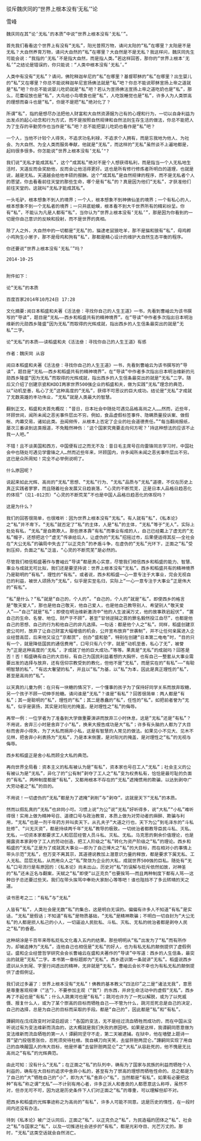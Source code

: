 驳斥魏庆同的“世界上根本没有‘无私’”论

雪峰


    魏庆同在其“论‘无私’的本质”中说“世界上根本没有‘无私’”。

    首先我们看看这个世界上有没有“无私”，阳光普照万物，请问太阳的“私”在哪里？太阳是不是无私？大自然养育万物，请问大自然的“私”在哪里？大自然是不是无私？我这样问，魏庆同先生可能会说：“我指的‘无私’不是指大自然，而是指人类。”若这样回答，那你的“世界上根本‘无私’”之结论是错误的，你只能说：“人类中根本没有‘无私’。”

    人类中有没有“无私”？请问，佛陀释迦牟尼的“私”在哪里？基督耶稣的“私”在哪里？出生婴儿的“私”又在哪里？你总不能说释迦牟尼宣扬佛法就是“私”吧？你总不能说耶稣宣扬上帝之道就是“私”吧？你总不能说婴儿吃奶就是“私”吧？若认为宣扬佛法宣扬上帝之道吃奶也是“私”，那么，花蕾绽放也是“私”，大鸟给小鸟喂食也是“私”，人吃饭睡觉也是“私”，许多人为人类崇高的理想而奋斗也是“私”，你是不是把“私”绝对化了？

    所谓“私”，指的是想尽办法把他人财富和大自然资源据为己有的心理和行为，一切以自身利益为出发点的起心动念和行为方式，而不是按照自然规律和自然法则生存生活的做法，你总不能把人为了生存的辛勤劳作也当作是“私”吧？总不能把婴儿吃奶也看作是“私”吧？

    一个人，当他不计较个人得失，不追求功名利禄，不追求个人拥有，而是忘我地为他人、为社会、为大自然、为全人类而服务奉献，他就是“无私”，而这样的“无私”虽然谈不上遍地都是，起码很多很多。你怎能说“世界上根本没有‘无私’"?

    我们说“无私才能成其私”，这个“成其私”绝对不是个人想获得私利，而是指当一个人无私地生活时，天道反而会奖励他，反而会让他活得更好。这也是所有修行修炼者所明白的道理，也就是说，越是无私，天道越会给他丰硕的报酬。这个“成其私”是自然规律的程序，而不是无私者个人的愿望。你去看看前往天堂的那些生命，哪个是有“私”的？真是因为他们“无私”，才获准他们前往天堂的。这就叫“无私才能成其私”。

    一头毛驴，根本想象不到人的境界；一个人，根本想象不到神佛仙圣的境界；一个有私心的人，根本想象不到一个无私者的境界；一只井底蛤蟆，根本看不到大千世界所有的精彩纷呈。你有“私”，不能认为凡是人都有“私”，当你认为“世界上根本没有‘无私’”，那是因为你看到的一切是你自己意识的反映和投射，而不是世界的真相。

    除了人之外，大自然中的一切都是“无私”的，猫逮老鼠狼吃羊，那不是猫和狼有“私”，母鸡孵小鸡狗生小崽子，那不是母鸡和狗有“私”，那都是精心设计的维护大自然生态平衡的程序。

    你还要说“世界上根本没有‘无私’”吗？

    2014-10-25


    附件如下：

    论“无私”的本质

    百度百家2014年10月24日 17:28

    文化摘要:阅日本稻盛和夫著《活法叄：寻找你自己的人生王道》一书，先看到曹岫云为该书撰写的“导读”，题目是“无私——西乡和稻盛共有的精神境界”。在“导读”中作者多次指出日本明治维新的元勋西乡隆盛“因为无私”而取得的光辉成就，指出西乡的人生信条最突出的就是“无私”二字。

    论“无私”的本质——读稻盛和夫《活法叄：寻找你自己的人生王道》有感

    作者：魏庆同 从容

    阅日本稻盛和夫著《活法叄：寻找你自己的人生王道》一书，先看到曹岫云为该书撰写的“导读”，题目是“无私——西乡和稻盛共有的精神境界”。在“导读”中作者多次指出日本明治维新的元勋西乡隆盛“因为无私”而取得的光辉成就，指出西乡的人生信条最突出的就是“无私”二字。随后又介绍了创建京瓷和KDDI两家世界500强企业的稻盛和夫，做为实践“无私”理念的典范，以“动机至善，私心了无”这种高度的“无私”，获得不可思议的巨大成功。结论是“无私”才成就了无数英雄的丰功伟业，“无私”就是人类最大的智慧。

    翻到正文，稻盛和夫首先概叹：“昔日，日本社会中随处可遇见品格高尚之人……然而，近些年，环顾世间，闻所未闻之恶劣事件层出不穷。例如，食品虚假标签事件、隐瞒质量投诉案、做假帐、内幕交易，诸如此类。丑闻频传，从根本上否定了企业的社会道德责任。”“每当翻阅报纸，屡次三番读到这类报道，不免黯然神伤：‘这个国家究竟要走向何方呢？’持这种想法的应该不止我一人吧。”

    不错！且不谈美国和西方，中国便有过之而无不及：昔日毛主席号召向雷锋同志学习时，中国社会中也随处可遇见学雷锋之人…然而近些年来，环顾国内，许多闻所未闻之恶劣事件层出不穷。这已是众所周知！完全不必举例说明了。

    什么原因呢？

    说起来如此光辉、高尚的“无私”思想、“无私”行为、“无私”品质与“无私”道德，不仅在历史上真正实践者寥寥，而且随着社会发展又日趋衰落，“心灵的不断荒芜，正是日本人品格日趋恶化的体现”（见1-012页）“心灵的不断荒芜”不也是中国人品格日趋恶化的体现吗？

    这是为什么？

    我们的回答很简单，也很难听：因为世界上根本没有“无私”。有人就有“私”，《私本论》之“私”并不卑下。“无私”就否定了“私”的主体，人是“私”的主体，“无私”等于“无人”。实际上处处有私，“无私”是自欺欺人。那些原本靠“有私”而事业有成的人，自己已经戴上了虚无的“无私”帽子，还想把这个“虚无”传承给后人，让虚伪的“无私”招摇过市，后果便适得其反——全社会在“大公无私”的骗局中失去了“以正克负”的矛盾斗争，在虚伪的“无私”光环下，正面之“私”受到压抑，负面之“私”泛滥，“心灵的不断荒芜”是必然的。

    尽管我们相信稻盛著作与曹岫云“导读”都是真心实意，尽管我们相信西乡和稻盛的能力、智慧、事业与成就无可比拟，我们还是要坚持说：世界上根本没有“无私”。西乡和稻盛共有的精神境界乃是聪明的“有私”，理性的“有私”。或者说，西乡和稻盛一心一意专注于大事业，完会无视自已的利益，被世人颂扬为“无私”，似乎是实至名归，实际上“一心一意专注于大事业”正是伟大的“有私”。

    “私”是什么？“私”就是“自己的，个人的”。“自己的，个人的”就是“私”。即使西乡的格言是“敬天爱人”，那也是他自己敬天，他自己爱人，也是他自己教导别人、希望别人“敬天爱人”——“自己”就是“私”；即使在明治维新激流中“他的人生波澜万丈，他的故事跌宕起伏”，“置自己的生命、名誉、地位、财产于不顾”，甚至“甘领逆贼之首的罪名毅然投江自尽”，也都是他自己的思想、自己的行为和他自己的非凡选择。一句话：都是他个人之“私”。同样，稻盛创建京瓷公司时，放弃了让自己财富大幅增值的机会，公开宣布放弃“世袭制”，并不让任何亲属进入企业经营高层，后来他又设立“京都赏”，创办“盛和塾”，特别在创建“日本第二电电”时，“目的只有一个，就是降低国民的通信费用”，口号只有八个字，就是“动机至善，私心了无”，被誉为“正是这种高度的‘无私’，才成就了他的巨大成功。”等等。果真是“无私”的成就吗？回答是否！否！稻盛确有自己的大目标，有自己为国民利益着想的大胸怀，也有自己一整套从大事业需要出发的选择与放弃，还有信仰宗教受到的教化，但他不是“无私”，而是实在的“有私”——“有聪明智慧的私”、“有远大奢望的私”，并且以“私”为基，以“私”为本，因此是真正理性的“私”，甚至是高尚的“私”。

    以天真的儿童为例：在只有一块糖的情况下，一个懂事的孩子为了保持好同学关系而放弃取糖，另一个孩子不顾一切伸手抢糖。请问谁是“无私”？谁是“有私”？回答很简单：两人都是“有私”；其一是聪明的“私”，理性的“私”；其二是愚蠢的“私”，任性的“私”。如把前者誉为“无私”，似乎是褒扬，其实是对阳光的掩盖，是对理性之“私”的侮辱。

    再举一例：一位学者为了准备到大学做重要演讲而放弃三小时休息，这是“无私”还是“有私”？不用说，舍弃三小时是舍弃了小“私”，换来大报告成功是大“私”；许多有头脑的人都为了大目标而舍弃小得失，为了大私而捐弃小私，这是有智慧的人常见的做法。如果见小不见大、见木不见林，把舍弃小利表扬为“无私”，乃是本末倒置，是对阳光的掩盖，是对理性之“私”的无视与侮辱。

    西乡和稻盛正是舍小私而顾全大私的典范。

    再向世界全局看：资本主义的私有被认为是“有私”，资本家也号召工人“无私”；社会主义的公有被认为是“无私”，异化了的“公有制”剥夺了工人之“私”变为权贵私有，恰恰是最可耻的负面的“有私”。两种制度都是“有私”，又都用根本不存在的“无私”遮掩惯用的欺骗，以达到剥夺广大劳动者之“私”的目的。

    不用说！一切虚伪的“无私”都是为了遮掩“剥削”与“剥夺”。这就是天下“无私”的本质。

    然而以假乱真的“无私”也非同小可。习惯上说“为公”说“无私”好听得多，说“大私”“小私”难听得很！实用上做为精神号召、道德口号与政治教育，本质上做为对劳动者的麻醉、欺骗与利用，“无私”也是一剂千年药方并叫卖天下。从孔夫子“大道之行也，天下为公”到毛泽东的“斗私批修”、“兴无灭资”，都是持续两千年“无私”教导的极致。一切统治者都教导臣民斗私、灭私、无私，一切资本家都要求工人和层层经管人员斗私、灭私、无私。马克思的剩余价值理论，也是揭露资本家剥夺了工人的劳动创造，把工人阶级之“私”转化为资产阶级之“私”的理论。西乡和稻盛的“无私”正是为了成就其大事业——即为了自己博大之“私”的大目标，而在相对小的事情上带头示范“无私”，但万变不离其宗，其道德说教加上潜意识力量的释放，都是要求下属无私、工人无私、层层无私，从而用众人之“私”聚敛为企业的大私，成就世界500强的巨私。随处有“无私”口号流行是有原因的：《私本论》尚未出山，历史对“私”的误解与贬斥依然如故，对神圣的“私”还未正名与翻案，天赋之“私”即使“以正克负”也要挨骂——而且两种制度下都有人骂——这种日子总还要过些天。我们在带头挨骂中奉劝大家耐心等等吧！谁也阻挡不了多云转晴的天之道。

    读书思考之二：“有私”与“无私”

    人皆有“私”，人类社会是无数“私”的集合。这是明白无误的。偏偏有许多人不知道“有私”是实话，“无私”是假话；不知道“有私”是物质基础，“无私”是精神欺骗；不明白一切自封为“大公无私”的人都是损人私己的小人，一切逼迫人民批私、斗私、灭私、无私的统治者都是剥夺人民之“私”的昏君。

    这种胡涂是千百年来辱私贬私文化毒入五内的结果。那些明明从“私”出发为了“私”而有所作为，却被追捧为“无私”，连他自己也相信是“无私”的好人，也为有私无私的颠倒提供了虚假例证。盛和企业经营哲学研究会会长曹岫云在盛和夫著作的“导读”中写道：西乡的人生信条，最突出的就是“无私”二字。本书第一章标题即为“无私”。西乡遗训第一条就讲“无私”。稻盛说西乡遗训从头到尾、字里行间透出的精神，无非就是“无私”。曹岫云会长不幸也为有私无私的颠倒提供了虚假例证。

    我们说过多遍了：世界上根本没有“无私”！佛教的基本教义“四法印”之二是“诸法无我”，意思是尊重客观规律（“法”），不要参加主观（“我”）的东西，并非生命活动中的虚假“无私”。西乡再了不起也是“有私”；什么人跳黄河也是“有私”；跳河也许为了一死以解脱，或为了以死威慑、报复什么人，或为了某个崇高的目标而牺牲自己——不管为什么，跳河觅死总是自己的决定，自己的选择，总是为自己的目标而采取的手段。都是“自己的”，因此都是“私”和“有私”。

    譚嗣同在戊戌政变时对梁启超说：“各国的变法，无不是经过流血牺牲而成功的，而在中国从没听说过有为变法维新而流血的，这大概就是我们失败的原因吧。如果是这样，我谭嗣同愿意做为变法维新而流血牺牲的第一人！谭嗣同坚守不走，第二天被逮捕。在狱中，他在墙壁上题诗一首“望门投宿思张俭，忍死须臾待杜根。我自横刀向天笑，去留肝胆两昆仑。”譚嗣同实现了用自己的血唤醒国人的伟大目标，他是怀着“去留肝胆两昆仑”之“大私”从容赴死的，他不愧是无比高尚之“有私”的光辉典范。

    由此可知：没有什么“无私”；在正面之“私”的队列中，确有为了国家与民族的利益而牺牲个人利益的，确有在大目标的追求中舍弃小私的，甚至有为了崇高的理想而牺牲性命的。总之都是为了自己的“大”牺牲自己的“小”，即为大“私”舍弃小“私”，当然都是“有私”。如果有必要把这种“有私”称之谓“无私”——不计别有用心者，许多正派人和善良的人都愿意这么称呼，虽然不对，但亦无可不可，因为这是历史条件下人们对正面之“私”的尊重，可以理解但却不对。

    把西乡和稻盛的光辉事迹称之为高尚的“有私”，许多人可能不同意。这是历史的惰性，在一段时间内还没有办法。

    待到《私本论》被广泛认同后，正面之“私”，以正克负之“私”，为民造福的团体之“私”、社会之“私”与国家之“私”，以及一切推进社会进步的“有私”，都是光彩夺目、光芒万丈的。那时，“无私”这类空话就会自然消亡。




